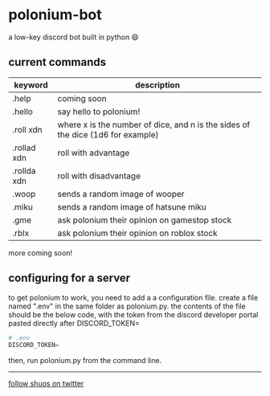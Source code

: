 # polonium-bot
a low-key discord bot built in python :smile:

## current commands
keyword | description
--------|---------
.help | coming soon
.hello | say hello to polonium!
.roll xdn | where x is the number of dice, and n is the sides of the dice (1d6 for example)
.rollad xdn | roll with advantage
.rollda xdn | roll with disadvantage
.woop | sends a random image of wooper
.miku | sends a random image of hatsune miku
.gme | ask polonium their opinion on gamestop stock
.rblx | ask polonium their opinion on roblox stock

more coming soon!

## configuring for a server
to get polonium to work, you need to add a a configuration file. create a file named ".env" in the same folder as polonium.py. the contents of the file should be the below code, with the token from the discord developer portal pasted directly after DISCORD_TOKEN=
```python
# .env
DISCORD_TOKEN=
```
then, run polonium.py from the command line.

***

[follow shuos on twitter](https://twitter.com/shuos_)
